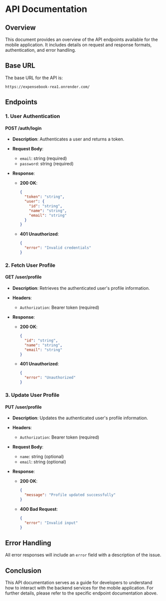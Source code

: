 # API Documentation

## Overview

This document provides an overview of the API endpoints available for the mobile application. It includes details on request and response formats, authentication, and error handling.

## Base URL

The base URL for the API is:

```
https://expensebook-rea1.onrender.com/
```

## Endpoints

### 1. User Authentication

#### POST /auth/login

- **Description**: Authenticates a user and returns a token.
- **Request Body**:
  - `email`: string (required)
  - `password`: string (required)

- **Response**:
  - **200 OK**:
    ```json
    {
      "token": "string",
      "user": {
        "id": "string",
        "name": "string",
        "email": "string"
      }
    }
    ```
  - **401 Unauthorized**:
    ```json
    {
      "error": "Invalid credentials"
    }
    ```

### 2. Fetch User Profile

#### GET /user/profile

- **Description**: Retrieves the authenticated user's profile information.
- **Headers**:
  - `Authorization`: Bearer token (required)

- **Response**:
  - **200 OK**:
    ```json
    {
      "id": "string",
      "name": "string",
      "email": "string"
    }
    ```
  - **401 Unauthorized**:
    ```json
    {
      "error": "Unauthorized"
    }
    ```

### 3. Update User Profile

#### PUT /user/profile

- **Description**: Updates the authenticated user's profile information.
- **Headers**:
  - `Authorization`: Bearer token (required)
- **Request Body**:
  - `name`: string (optional)
  - `email`: string (optional)

- **Response**:
  - **200 OK**:
    ```json
    {
      "message": "Profile updated successfully"
    }
    ```
  - **400 Bad Request**:
    ```json
    {
      "error": "Invalid input"
    }
    ```

## Error Handling

All error responses will include an `error` field with a description of the issue.

## Conclusion

This API documentation serves as a guide for developers to understand how to interact with the backend services for the mobile application. For further details, please refer to the specific endpoint documentation above.